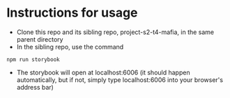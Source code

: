 # Instructions for usage
* Clone this repo and its sibling repo, project-s2-t4-mafia, in the same parent directory
* In the sibling repo, use the command 
````````
npm run storybook
````````
* The storybook will open at localhost:6006 (it should happen automatically, but if not, simply type localhost:6006 into your browser's address bar)
